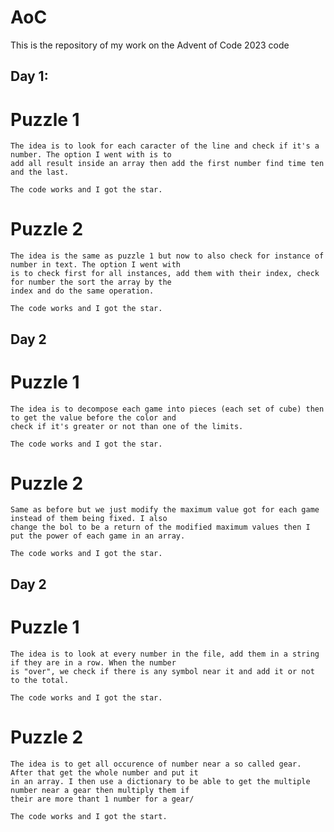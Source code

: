 # AoC
This is the repository of my work on the Advent of Code 2023 code

## Day 1:

# Puzzle 1

    The idea is to look for each caracter of the line and check if it's a number. The option I went with is to
    add all result inside an array then add the first number find time ten and the last.

    The code works and I got the star.

# Puzzle 2

    The idea is the same as puzzle 1 but now to also check for instance of number in text. The option I went with
    is to check first for all instances, add them with their index, check for number the sort the array by the
    index and do the same operation.

    The code works and I got the star.

## Day 2

# Puzzle 1

    The idea is to decompose each game into pieces (each set of cube) then to get the value before the color and
    check if it's greater or not than one of the limits.

    The code works and I got the star.

# Puzzle 2

    Same as before but we just modify the maximum value got for each game instead of them being fixed. I also
    change the bol to be a return of the modified maximum values then I put the power of each game in an array.

    The code works and I got the star.

## Day 2

# Puzzle 1
    
    The idea is to look at every number in the file, add them in a string if they are in a row. When the number
    is "over", we check if there is any symbol near it and add it or not to the total.

    The code works and I got the star.

# Puzzle 2

    The idea is to get all occurence of number near a so called gear. After that get the whole number and put it
    in an array. I then use a dictionary to be able to get the multiple number near a gear then multiply them if
    their are more thant 1 number for a gear/

    The code works and I got the start.